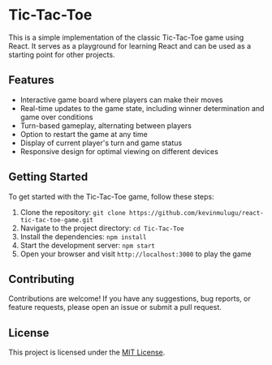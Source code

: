 # Tic-Tac-Toe

This is a simple implementation of the classic Tic-Tac-Toe game using React. It serves as a playground for learning React and can be used as a starting point for other projects.

## Features

- Interactive game board where players can make their moves
- Real-time updates to the game state, including winner determination and game over conditions
- Turn-based gameplay, alternating between players
- Option to restart the game at any time
- Display of current player's turn and game status
- Responsive design for optimal viewing on different devices

## Getting Started

To get started with the Tic-Tac-Toe game, follow these steps:

1. Clone the repository: `git clone https://github.com/kevinmulugu/react-tic-tac-toe-game.git`
2. Navigate to the project directory: `cd Tic-Tac-Toe`
3. Install the dependencies: `npm install`
4. Start the development server: `npm start`
5. Open your browser and visit `http://localhost:3000` to play the game

## Contributing

Contributions are welcome! If you have any suggestions, bug reports, or feature requests, please open an issue or submit a pull request.

## License

This project is licensed under the [MIT License](LICENSE).